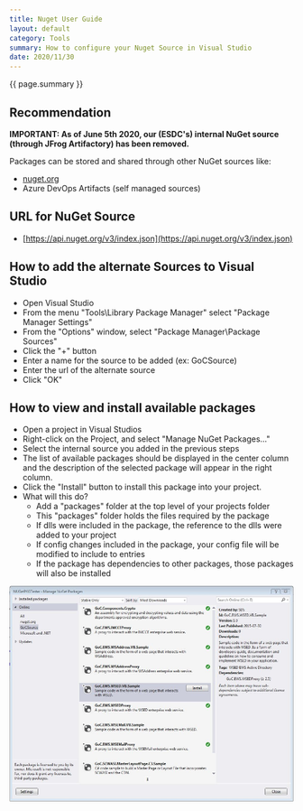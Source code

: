 ```yaml
---
title: Nuget User Guide
layout: default
category: Tools
summary: How to configure your Nuget Source in Visual Studio 
date: 2020/11/30
---
```


{{ page.summary }}

## Recommendation

**IMPORTANT: As of June 5th 2020, our (ESDC's) internal NuGet source (through JFrog Artifactory) has been removed.**

Packages can be stored and shared through other NuGet sources like:

* [nuget.org](https://www.nuget.org/)
* Azure DevOps Artifacts (self managed sources)

## URL for NuGet Source

* [https://api.nuget.org/v3/index.json](https://api.nuget.org/v3/index.json)

## How to add the alternate Sources to Visual Studio

* Open Visual Studio
* From the menu "Tools\Library Package Manager" select "Package Manager Settings"
* From the "Options" window, select "Package Manager\Package Sources"
* Click the "+" button
* Enter a name for the source to be added (ex: GoCSource)
* Enter the url of the alternate source
* Click "OK"

## How to view and install available packages

* Open a project in Visual Studios
* Right-click on the Project, and select "Manage NuGet Packages..."
* Select the internal source you added in the previous steps
* The list of available packages should be displayed in the center column and the description of the selected package will appear in the right column.
* Click the "Install" button to install this package into your project.
* What will this do?  
  * Add a "packages" folder at the top level of your projects folder
  * This "packages" folder holds the files required by the package
  * If dlls were included in the package, the reference to the dlls were added to your project
  * If config changes included in the package, your config file will be modified to include to entries
  * If the package has dependencies to other packages, those packages will also be installed

![Nuget Window](../assets/nugetuserguide/nugetcatalog.jpg)
